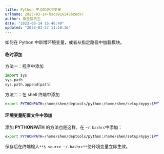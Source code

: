```yaml
---
title: Python 中添加环境变量
urlname: 2023-03-14-hsco916i48bzedk7
author: 章鱼猫先生
date: "2023-03-14 16:48:49"
updated: "2023-03-27 11:10:16"
---
```


如何在 Python 中新增环境变量，或者从指定路径中加载模块。

#### 临时添加

方法一：程序中添加

```python
import sys
sys.path
sys.path.append(path)
```

方法二：在 shell 终端中添加

```bash
export PYTHONPATH=/home/shen/deptools/python:/home/shen/setup/mypy:$PYTHONPATH
```

#### 环境变量配置文件中添加

添加 **PYTHONPATH** 的方法也是这样，在 `~/.bashrc`中添加：

```bash
export PYTHONPATH=/home/shen/deptools/python:/home/shen/setup/mypy:$PYTHONPATH
```

保存后在终端输入`**$ source ~/.bashrc**`使环境变量立即生效。
